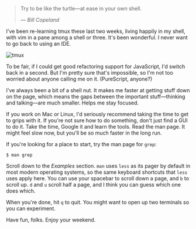 > Try to be like the turtle—at ease in your own shell.
>
> <cite>— Bill Copeland</cite>

I've been re-learning tmux these last two weeks, living happily in my shell, with vim in a pane among a shell or three. It's been wonderful. I never want to go back to using an IDE.

![tmux](http://assets.monospacedmonologues.com/2016-02-19+-+tmux.png)

To be fair, if I could get good refactoring support for JavaScript, I'd switch back in a second. But I'm pretty sure that's impossible, so I'm not too worried about anyone calling me on it. (PureScript, anyone?)

I've always been a bit of a shell nut. It makes me faster at getting stuff down on the page, which means the gaps between the important stuff—thinking and talking—are much smaller. Helps me stay focused.

If you work on Mac or Linux, I'd seriously recommend taking the time to get to grips with it. If you're not sure how to do something, don't just find a GUI to do it. Take the time, Google it and learn the tools. Read the man page. It might feel slow now, but you'll be so much faster in the long run.

If you're looking for a place to start, try the man page for `grep`:

    $ man grep

Scroll down to the *Examples* section. `man` uses `less` as its pager by default in most modern operating systems, so the same keyboard shortcuts that `less` uses apply here. You can use your spacebar to scroll down a page, and `b` to scroll up. `d` and `u` scroll half a page, and I think you can guess which one does which.

When you're done, hit `q` to quit. You might want to open up two terminals so you can experiment.

Have fun, folks. Enjoy your weekend.

